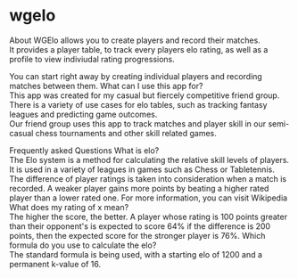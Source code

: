 # wgelo
About
WGElo allows you to create players and record their matches.  
It provides a player table, to track every players elo rating, as well as a profile to view indiviudal rating progressions.  

You can start right away by creating individual players and recording matches between them.
What can I use this app for?  
This app was created for my casual but fiercely competitive friend group. 
There is a variety of use cases for elo tables, such as tracking fantasy leagues and predicting game outcomes.  
Our friend group uses this app to track matches and player skill in our semi-casual chess tournaments and other skill related games.

Frequently asked Questions
What is elo?  
The Elo system is a method for calculating the relative skill levels of players. It is used in a variety of leagues in games such as Chess or Tabletennis. The difference of player ratings is taken into consideration when a match is recorded. A weaker player gains more points by beating a higher rated player than a lower rated one. For more information, you can visit Wikipedia  
What does my rating of x mean?  
The higher the score, the better. A player whose rating is 100 points greater than their opponent's is expected to score 64% if the difference is 200 points, then the expected score for the stronger player is 76%.
Which formula do you use to calculate the elo?  
The standard formula is being used, with a starting elo of 1200 and a permanent k-value of 16.
